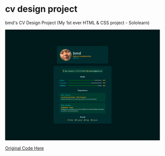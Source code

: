 # cv design project
 bmd's CV Design Project (My 1st ever HTML & CSS project - Sololearn)

![digitalWatch](screenshot.png)

<a href="https://www.sololearn.com/en/compiler-playground/W8Ta34yFDXWS?ref=app" target="_blank"><bold>Original Code Here</bold></a>
